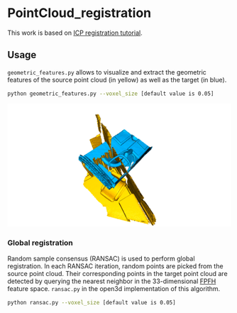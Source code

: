# PointCloud_registration
This work is based on [ICP registration tutorial](http://www.open3d.org/docs/latest/tutorial/Basic/icp_registration.html).
## Usage
```geometric_features.py``` allows to visualize and extract the geometric features of the source point cloud (in yellow) as well as the target (in blue).
```bash
python geometric_features.py --voxel_size [default value is 0.05]
```
![Project Image](images/visualization.png)
### Global registration
Random sample consensus (RANSAC) is used to perform global registration. In each RANSAC iteration, random points are picked from the source point cloud. Their corresponding points in the target point cloud are detected by querying the nearest neighbor in the 33-dimensional [FPFH](https://pcl.readthedocs.io/projects/tutorials/en/latest/fpfh_estimation.html) feature space. ```ransac.py``` in the open3d implementation of this algorithm.
```bash
python ransac.py --voxel_size [default value is 0.05]
```
